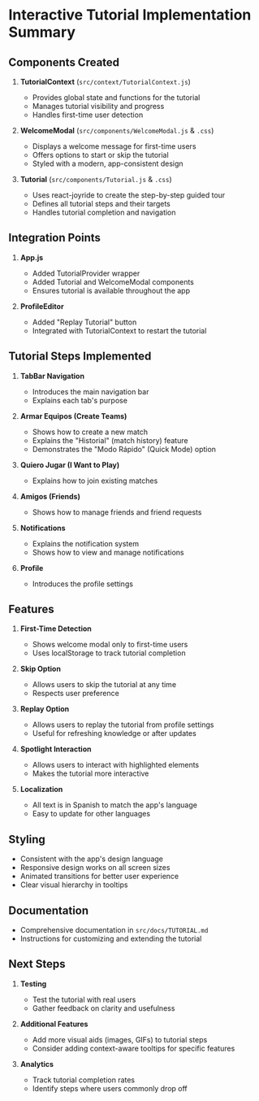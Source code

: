 # Interactive Tutorial Implementation Summary

## Components Created

1. **TutorialContext** (`src/context/TutorialContext.js`)
   - Provides global state and functions for the tutorial
   - Manages tutorial visibility and progress
   - Handles first-time user detection

2. **WelcomeModal** (`src/components/WelcomeModal.js` & `.css`)
   - Displays a welcome message for first-time users
   - Offers options to start or skip the tutorial
   - Styled with a modern, app-consistent design

3. **Tutorial** (`src/components/Tutorial.js` & `.css`)
   - Uses react-joyride to create the step-by-step guided tour
   - Defines all tutorial steps and their targets
   - Handles tutorial completion and navigation

## Integration Points

1. **App.js**
   - Added TutorialProvider wrapper
   - Added Tutorial and WelcomeModal components
   - Ensures tutorial is available throughout the app

2. **ProfileEditor**
   - Added "Replay Tutorial" button
   - Integrated with TutorialContext to restart the tutorial

## Tutorial Steps Implemented

1. **TabBar Navigation**
   - Introduces the main navigation bar
   - Explains each tab's purpose

2. **Armar Equipos (Create Teams)**
   - Shows how to create a new match
   - Explains the "Historial" (match history) feature
   - Demonstrates the "Modo Rápido" (Quick Mode) option

3. **Quiero Jugar (I Want to Play)**
   - Explains how to join existing matches

4. **Amigos (Friends)**
   - Shows how to manage friends and friend requests

5. **Notifications**
   - Explains the notification system
   - Shows how to view and manage notifications

6. **Profile**
   - Introduces the profile settings

## Features

1. **First-Time Detection**
   - Shows welcome modal only to first-time users
   - Uses localStorage to track tutorial completion

2. **Skip Option**
   - Allows users to skip the tutorial at any time
   - Respects user preference

3. **Replay Option**
   - Allows users to replay the tutorial from profile settings
   - Useful for refreshing knowledge or after updates

4. **Spotlight Interaction**
   - Allows users to interact with highlighted elements
   - Makes the tutorial more interactive

5. **Localization**
   - All text is in Spanish to match the app's language
   - Easy to update for other languages

## Styling

- Consistent with the app's design language
- Responsive design works on all screen sizes
- Animated transitions for better user experience
- Clear visual hierarchy in tooltips

## Documentation

- Comprehensive documentation in `src/docs/TUTORIAL.md`
- Instructions for customizing and extending the tutorial

## Next Steps

1. **Testing**
   - Test the tutorial with real users
   - Gather feedback on clarity and usefulness

2. **Additional Features**
   - Add more visual aids (images, GIFs) to tutorial steps
   - Consider adding context-aware tooltips for specific features

3. **Analytics**
   - Track tutorial completion rates
   - Identify steps where users commonly drop off